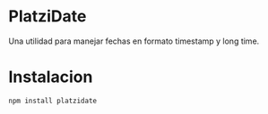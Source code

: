 # PlatziDate

Una utilidad para manejar fechas en formato timestamp y long time.

# Instalacion

```bash
npm install platzidate
```